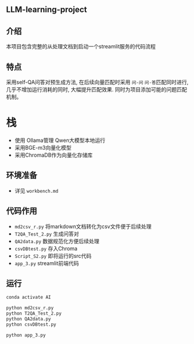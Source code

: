 ## LLM-learning-project

## 介绍
本项目包含完整的从处理文档到启动一个streamlit服务的代码流程

## 特点
采用self-QA问答对预生成方法, 在后续向量匹配时采用 `问-问` `问-答`匹配同时进行, 几乎不增加运行消耗的同时, 大幅提升匹配效果. 同时为项目添加可能的问题匹配机制。

# 栈
- 使用 Ollama管理 Qwen大模型本地运行
- 采用BGE-m3向量化模型
- 采用ChromaDB作为向量化存储库

## 环境准备
- 详见 `workbench.md`

## 代码作用
- `md2csv_r.py` 将markdown文档转化为csv文件便于后续处理
- `T2QA_Test_2.py` 生成问答对
- `QA2data.py` 数据规范化方便后续处理
- `csvDBtest.py` 存入Chroma
- `Script_S2.py` 即将运行的src代码
- `app_3.py` streamlit前端代码

## 运行
```sh
conda activate AI

python md2csv_r.py
python T2QA_Test_2.py
python QA2data.py
python csvDBtest.py

python app_3.py
```


